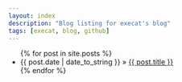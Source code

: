 ```yaml
---
layout: index
description: "Blog listing for execat's blog"
tags: [execat, blog, github]
---
```


<p>
<ul class="posts">
{% for post in site.posts %}
<li><span>{{ post.date | date_to_string }}</span> &raquo; <a href="{{ post.url }}">{{ post.title }}</a></li>
{% endfor %}
</ul>
</p>

